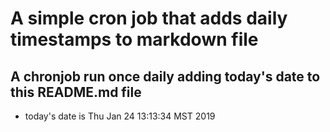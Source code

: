 A simple cron job that adds daily timestamps to markdown file
============================================================
## A chronjob run once daily adding today's date to this README.md file
* today's date is Thu Jan 24 13:13:34 MST 2019
